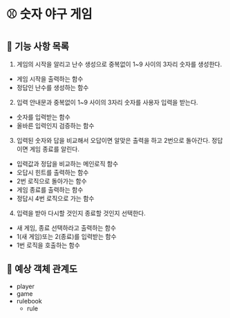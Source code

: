 # ⚾️ 숫자 야구 게임

## 📒 기능 사항 목록
1. 게임의 시작을 알리고 난수 생성으로 중복없이 1~9 사이의 3자리 숫자를 생성한다.
* 게임 시작을 출력하는 함수
* 정답인 난수를 생성하는 함수
2. 입력 안내문과 중복없이 1~9 사이의 3자리 숫자를 사용자 입력을 받는다.
* 숫자를 입력받는 함수
* 올바른 입력인지 검증하는 함수
3. 입력된 숫자와 답을 비교해서 오답이면 알맞은 출력을 하고 2번으로 돌아간다. 정답이면 게임 종료를 알린다.
* 입력값과 정답을 비교하는 메인로직 함수
* 오답시 힌트를 출력하는 함수
* 2번 로직으로 돌아가는 함수
* 게임 종료를 출력하는 함수
* 정답시 4번 로직으로 가는 함수
4. 입력을 받아 다시할 것인지 종료할 것인지 선택한다.
* 새 게임, 종료 선택하라고 출력하는 함수
* 1(새 게임)또는 2(종료)를 입력받는 함수
* 1번 로직을 호출하는 함수

## 🤔 예상 객체 관계도
- player
- game
- rulebook
    - rule
